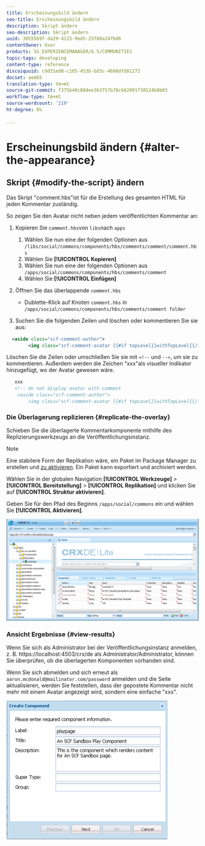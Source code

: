 ```yaml
---
title: Erscheinungsbild ändern
seo-title: Erscheinungsbild ändern
description: Skript ändern
seo-description: Skript ändern
uuid: 30555b9f-da29-4115-9ed5-25f80a247bd6
contentOwner: User
products: SG_EXPERIENCEMANAGER/6.5/COMMUNITIES
topic-tags: developing
content-type: reference
discoiquuid: c9d31ed8-c105-453b-bd3c-4660dfd81272
docset: aem65
translation-type: tm+mt
source-git-commit: f375b40c084ee363757b78c602091f38524b8b03
workflow-type: tm+mt
source-wordcount: '219'
ht-degree: 0%

---
```



# Erscheinungsbild ändern {#alter-the-appearance}

## Skript {#modify-the-script} ändern

Das Skript &quot;comment.hbs&quot;ist für die Erstellung des gesamten HTML für jeden Kommentar zuständig.

So zeigen Sie den Avatar nicht neben jedem veröffentlichten Kommentar an:

1. Kopieren Sie `comment.hbs`von `libs`nach `apps`

   1. Wählen Sie nun eine der folgenden Optionen aus `/libs/social/commons/components/hbs/comments/comment/comment.hbs`
   1. Wählen Sie **[!UICONTROL Kopieren]**
   1. Wählen Sie nun eine der folgenden Optionen aus `/apps/social/commons/components/hbs/comments/comment`
   1. Wählen Sie **[!UICONTROL Einfügen]**

1. Öffnen Sie das überlappende `comment.hbs`

   * Dublette-Klick auf Knoten `comment.hbs` in `/apps/social/commons/components/hbs/comments/comment folder`

1. Suchen Sie die folgenden Zeilen und löschen oder kommentieren Sie sie aus:

```xml
  <aside class="scf-comment-author">
        <img class="scf-comment-avatar {{#if topLevel}}withTopLevel{{/if}}" src="{{author.avatarUrl}}"></img>
```

Löschen Sie die Zeilen oder umschließen Sie sie mit `<!--` und `-->`, um sie zu kommentieren. Außerdem werden die Zeichen &quot;xxx&quot;als visueller Indikator hinzugefügt, wo der Avatar gewesen wäre.

```xml
   xxx
   <!-- do not display avatar with comment
    <aside class="scf-comment-author">
        <img class="scf-comment-avatar {{#if topLevel}}withTopLevel{{/if}}" src="{{author.avatarUrl}}"></img>
```

### Die Überlagerung replizieren {#replicate-the-overlay}

Schieben Sie die überlagerte Kommentarkomponente mithilfe des Replizierungswerkzeugs an die Veröffentlichungsinstanz.

>[!NOTE]
>
>Eine stabilere Form der Replikation wäre, ein Paket im Package Manager zu erstellen und [zu aktivieren](/help/sites-administering/package-manager.md#replicating-packages). Ein Paket kann exportiert und archiviert werden.

Wählen Sie in der globalen Navigation **[!UICONTROL Werkzeuge]** > **[!UICONTROL Bereitstellung]** > **[!UICONTROL Replikation]** und klicken Sie auf **[!UICONTROL Struktur aktivieren]**.

Geben Sie für den Pfad des Beginns `/apps/social/commons` ein und wählen Sie **[!UICONTROL Aktivieren]**.

![verify-content-template](assets/verify-content-template.png)

### Ansicht Ergebnisse {#view-results}

Wenn Sie sich als Administrator bei der Veröffentlichungsinstanz anmelden, z. B. https://localhost:4503/crx/de als Administrator/Administrator, können Sie überprüfen, ob die überlagerten Komponenten vorhanden sind.

Wenn Sie sich abmelden und sich erneut als `aaron.mcdonald@mailinator.com/password` anmelden und die Seite aktualisieren, werden Sie feststellen, dass der gepostete Kommentar nicht mehr mit einem Avatar angezeigt wird, sondern eine einfache &quot;xxx&quot;.

![create-template-component](assets/create-template-component.png)

